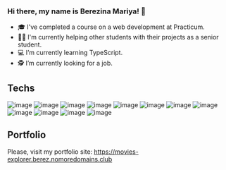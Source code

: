 ### Hi there, my name is Berezina Mariya! 👋

- 🎓 I've completed a course on a web development at Practicum.
- 👩‍🎓 I'm currently helping other students with their projects as a senior student. 
- 💻 I’m currently learning TypeScript.
- 🕵️ I’m currently looking for a job.

## Techs
![image](https://user-images.githubusercontent.com/103631822/226563135-2c3b4621-7c97-4eaa-88f5-eda3c9b9f545.png)
![image](https://user-images.githubusercontent.com/103631822/226561998-c4effdb8-cc7b-4e80-9460-2a6b2c8d9751.png)
![image](https://user-images.githubusercontent.com/103631822/226562802-458eb9a8-1bd4-4a83-b4fe-a5db32a9f2e6.png)
![image](https://user-images.githubusercontent.com/103631822/226562042-906d24f2-ecdf-4cb8-bd48-0d4b06154393.png)
![image](https://user-images.githubusercontent.com/103631822/226563380-677d7373-aa64-4e60-832e-d49d3e5952c9.png)
![image](https://user-images.githubusercontent.com/103631822/226563475-8ea985eb-d9c4-49c9-ba56-d5e735ea6cbd.png)
![image](https://user-images.githubusercontent.com/103631822/226564071-b1d4fbce-ca13-4ac7-9339-bfe00383e44d.png)
![image](https://user-images.githubusercontent.com/103631822/226563552-ca6dce14-8e27-4c0c-b5bc-1867c4b2a7a2.png)
![image](https://user-images.githubusercontent.com/103631822/226561749-50890c44-afef-42c7-8348-00d11dc4cb30.png)
![image](https://user-images.githubusercontent.com/103631822/226562407-df3536df-e2d5-4612-9976-949c81d1f962.png)
![image](https://user-images.githubusercontent.com/103631822/226563729-590a9d20-8d8e-4da8-a254-9900f37d1224.png)
![image](https://user-images.githubusercontent.com/103631822/226563861-04bae83f-695c-4f33-b971-f9f6dc49e3e8.png)

## Portfolio
Please, visit my portfolio site: 
https://movies-explorer.berez.nomoredomains.club
